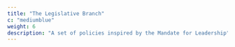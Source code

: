 ```yaml
---
title: "The Legislative Branch"
c: "mediumblue"
weight: 6
description: "A set of policies inspired by the Mandate for Leadership"
---
```


